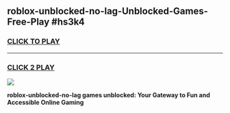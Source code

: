 
## roblox-unblocked-no-lag-Unblocked-Games-Free-Play #hs3k4
<h3>
<a href="https://us.freeplayer.one?title=roblox-unblocked-no-lag&ref=9M">CLICK TO PLAY</a></h3>
<hr>

<h3>
<a href="https://us.freeplayer.one?title=roblox-unblocked-no-lag&ref=9M">CLICK 2 PLAY</a>
  
</h3>

<a href="https://us.freeplayer.one?title=roblox-unblocked-no-lag&ref=9M"><img src="https://clearcache.store/games.png"></a>


**roblox-unblocked-no-lag games unblocked: Your Gateway to Fun and Accessible Online Gaming**
